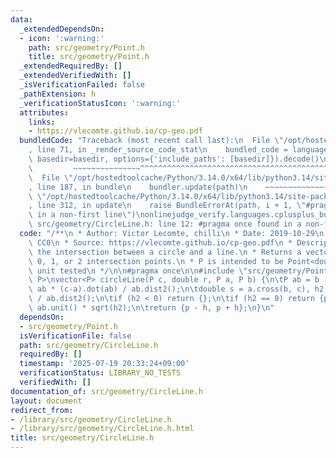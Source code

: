 ```yaml
---
data:
  _extendedDependsOn:
  - icon: ':warning:'
    path: src/geometry/Point.h
    title: src/geometry/Point.h
  _extendedRequiredBy: []
  _extendedVerifiedWith: []
  _isVerificationFailed: false
  _pathExtension: h
  _verificationStatusIcon: ':warning:'
  attributes:
    links:
    - https://vlecomte.github.io/cp-geo.pdf
  bundledCode: "Traceback (most recent call last):\n  File \"/opt/hostedtoolcache/Python/3.14.0/x64/lib/python3.14/site-packages/onlinejudge_verify/documentation/build.py\"\
    , line 71, in _render_source_code_stat\n    bundled_code = language.bundle(stat.path,\
    \ basedir=basedir, options={'include_paths': [basedir]}).decode()\n          \
    \         ~~~~~~~~~~~~~~~^^^^^^^^^^^^^^^^^^^^^^^^^^^^^^^^^^^^^^^^^^^^^^^^^^^^^^^^^^^^^^^^^^\n\
    \  File \"/opt/hostedtoolcache/Python/3.14.0/x64/lib/python3.14/site-packages/onlinejudge_verify/languages/cplusplus.py\"\
    , line 187, in bundle\n    bundler.update(path)\n    ~~~~~~~~~~~~~~^^^^^^\n  File\
    \ \"/opt/hostedtoolcache/Python/3.14.0/x64/lib/python3.14/site-packages/onlinejudge_verify/languages/cplusplus_bundle.py\"\
    , line 312, in update\n    raise BundleErrorAt(path, i + 1, \"#pragma once found\
    \ in a non-first line\")\nonlinejudge_verify.languages.cplusplus_bundle.BundleErrorAt:\
    \ src/geometry/CircleLine.h: line 12: #pragma once found in a non-first line\n"
  code: "/**\n * Author: Victor Lecomte, chilli\n * Date: 2019-10-29\n * License:\
    \ CC0\n * Source: https://vlecomte.github.io/cp-geo.pdf\n * Description: Finds\
    \ the intersection between a circle and a line.\n * Returns a vector of either\
    \ 0, 1, or 2 intersection points.\n * P is intended to be Point<double>.\n * Status:\
    \ unit tested\n */\n\n#pragma once\n\n#include \"src/geometry/Point.h\"\n\ntemplate<class\
    \ P>\nvector<P> circleLine(P c, double r, P a, P b) {\n\tP ab = b - a, p = a +\
    \ ab * (c-a).dot(ab) / ab.dist2();\n\tdouble s = a.cross(b, c), h2 = r*r - s*s\
    \ / ab.dist2();\n\tif (h2 < 0) return {};\n\tif (h2 == 0) return {p};\n\tP h =\
    \ ab.unit() * sqrt(h2);\n\treturn {p - h, p + h};\n}\n"
  dependsOn:
  - src/geometry/Point.h
  isVerificationFile: false
  path: src/geometry/CircleLine.h
  requiredBy: []
  timestamp: '2025-07-19 20:33:24+09:00'
  verificationStatus: LIBRARY_NO_TESTS
  verifiedWith: []
documentation_of: src/geometry/CircleLine.h
layout: document
redirect_from:
- /library/src/geometry/CircleLine.h
- /library/src/geometry/CircleLine.h.html
title: src/geometry/CircleLine.h
---
```

